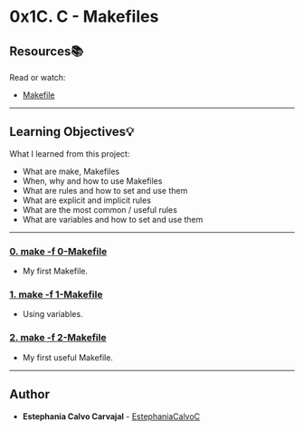 # 0x1C. C - Makefiles

## Resources:books:
Read or watch:
* [Makefile](https://intranet.hbtn.io/rltoken/E3lCL-6xT3Qt_K38Tk4s_g)

---
## Learning Objectives:bulb:
What I learned from this project:

* What are make, Makefiles
* When, why and how to use Makefiles
* What are rules and how to set and use them
* What are explicit and implicit rules
* What are the most common / useful rules
* What are variables and how to set and use them

---

### [0. make -f 0-Makefile](./0-Makefile)
* My first Makefile.


### [1. make -f 1-Makefile](./1-Makefile)
* Using variables.


### [2. make -f 2-Makefile](./2-Makefile)
* My first useful Makefile.

<!--
### [3. make -f 3-Makefile](./3-Makefile)
* Requirements:


### [4. A complete Makefile](./4-Makefile)
* Requirements:


### [5. Island Perimeter](./5-island_perimeter.py)
* Technical interview preparation: 
-->
---

## Author
* **Estephania Calvo Carvajal** - [EstephaniaCalvoC](https://github.com/EstephaniaCalvoC)